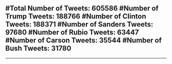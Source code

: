 #Total Number of Tweets: 605586 
#Number of Trump Tweets: 188766
#Number of Clinton Tweets: 188371
#Number of Sanders Tweets: 97680
#Number of Rubio Tweets: 63447
#Number of Carson Tweets: 35544
#Number of Bush Tweets: 31780
---
---
